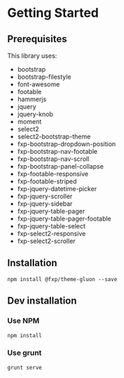 Getting Started
===============

Prerequisites
-------------

This library uses:

- bootstrap
- bootstrap-filestyle
- font-awesome
- footable
- hammerjs
- jquery
- jquery-knob
- moment
- select2
- select2-bootstrap-theme
- fxp-bootstrap-dropdown-position
- fxp-bootstrap-nav-footable
- fxp-bootstrap-nav-scroll
- fxp-bootstrap-panel-collapse
- fxp-footable-responsive
- fxp-footable-striped
- fxp-jquery-datetime-picker
- fxp-jquery-scroller
- fxp-jquery-sidebar
- fxp-jquery-table-pager
- fxp-jquery-table-pager-footable
- fxp-jquery-table-select
- fxp-select2-responsive
- fxp-select2-scroller

Installation
------------

```
npm install @fxp/theme-gluon --save
```

Dev installation
----------------

### Use NPM

```
npm install
```

### Use grunt

```
grunt serve
```
